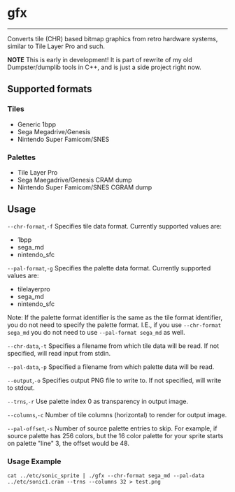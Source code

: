 # gfx
---
Converts tile (CHR) based bitmap graphics from retro hardware systems, similar to Tile Layer Pro and such.

**NOTE**
This is early in development! It is part of rewrite of my old Dumpster/dumplib tools in C++, and is just a side project right now.

## Supported formats
### Tiles
- Generic 1bpp
- Sega Megadrive/Genesis
- Nintendo Super Famicom/SNES

### Palettes
- Tile Layer Pro
- Sega Maegadrive/Genesis CRAM dump
- Nintendo Super Famicom/SNES CGRAM dump

## Usage
```--chr-format```,```-f```
Specifies tile data format. Currently supported values are:
- 1bpp
- sega_md
- nintendo_sfc

```--pal-format```,```-g```
Specifies the palette data format. Currently supported values are:
- tilelayerpro
- sega_md
- nintendo_sfc

Note: If the palette format identifier is the same as the tile format identifier, you do not need to specify the palette format. I.E., if you use ```--chr-format sega_md``` you do not need to use ```--pal-format sega_md``` as well.

```--chr-data```,```-t```
Specifies a filename from which tile data will be read. If not specified, will read input from stdin.

```--pal-data```,```-p```
Specified a filename from which palette data will be read.

```--output```,```-o```
Specifies output PNG file to write to. If not specified, will write to stdout.

```--trns```,```-r```
Use palette index 0 as transparency in output image.

```--columns```,```-c```
Number of tile columns (horizontal) to render for output image.

```--pal-offset```,```-s```
Number of source palette entries to skip. For example, if source palette has 256 colors, but the 16 color palette for your sprite starts on palette "line" 3, the offset would be 48.

### Usage Example
    cat ../etc/sonic_sprite | ./gfx --chr-format sega_md --pal-data ../etc/sonic1.cram --trns --columns 32 > test.png